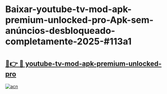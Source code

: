 # Baixar-youtube-tv-mod-apk-premium-unlocked-pro-Apk-sem-anúncios-desbloqueado-completamente-2025-#113a1

# <h2><a href="https://ainizakaria.my?title=youtube-tv-mod-apk-premium-unlocked-pro&ref=24M">🔗👉 🔴 youtube-tv-mod-apk-premium-unlocked-pro</a></h2>

[![acn](https://github.com/user-attachments/assets/0f9c940e-d8b0-45ae-aac7-cd30a18b3e1c)](https://ainizakaria.my?title=youtube-tv-mod-apk-premium-unlocked-pro&ref=24M)

